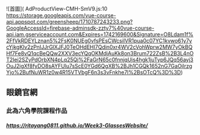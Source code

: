 ![首圖](
AdProductView-CMH-SmV9.js:10 https://storage.googleapis.com/vue-course-api.appspot.com/greensheep/1710787243233.png?GoogleAccessId=firebase-adminsdk-zzty7%40vue-course-api.iam.gserviceaccount.com&Expires=1742169600&Signature=O8Ldam1f%2FfVkRDEYLznan5%2FsK0NUEg0vfsPEsCWcsiIVR1pua0c07YC1kvwo61y7ycYjkgKlv2zPnIJJrGlXJFJ0TeOHdEHI7Qdin0xr4WV2cVohWprw2MW7yOkBQHf7Fe8vQ1qcBeQQw2XXV3ecYQqOKMdjAuKk8on3Brum722ZsB%2B3L4nOT2Iei2SZyPdOrbXN4pLq25Qj%2FaGrN65c0fnnjqUjs4hgk1juTyp6JQq56ayj3OuJ2igXf8fyDO8sAYFUlu7sScE0YGd6QgXB%2BJh1CGQk1652nG7GaOjlrzgYjo%2BufNuWR1z0w4R15VTVbgF6n3s3vFnkhe7l%2BsOTcQ%3D%3D)

## 眼鏡官網
### 此為六角學院課程作品
##### https://ritayang0811.github.io/Week3-GlassesWebsite/
